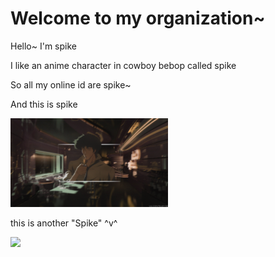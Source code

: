 # Welcome to my organization~

Hello~ I'm spike

I like an anime character in cowboy bebop called spike

So all my  online id are spike~

And this is spike

<img src="https://github.com/gtb-2022-wang-lei/.github/blob/main/profile/resources/spike-smoke.png" width = 50% height = 50% />

this is another "Spike" ^v^

![](https://github.com/gtb-2022-wang-lei/.github/blob/main/profile/resources/myphoto.jpg)


